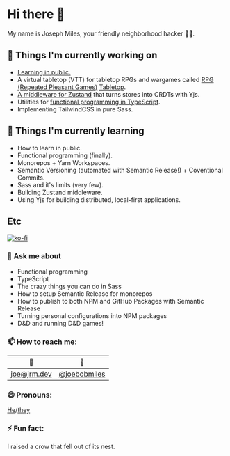 # Hi there 👋

My name is Joseph Miles, your friendly neighborhood hacker 👨‍💻.

## 🔭 Things I'm currently working on

 - [Learning in public.](https://jrm.dev)
 - A virtual tabletop (VTT) for tabletop RPGs and wargames called [RPG (Repeated Pleasant Games)](/repeated-pleasant-games) [Tabletop](/repeated-pleasant-games/tabletop).
 - [A middleware for Zustand](/joebobmiles/zustand-middleware-yjs) that turns stores into CRDTs with Yjs.
 - Utilities for [functional programming in TypeScript](/functional-things/functional-things).
 - Implementing TailwindCSS in pure Sass.
 
## 🌱 Things I'm currently learning

 - How to learn in public.
 - Functional programming (finally).
 - Monorepos + Yarn Workspaces.
 - Semantic Versioning (automated with Semantic Release!) + Coventional Commits.
 - Sass and it's limits (very few).
 - Building Zustand middleware.
 - Using Yjs for building distributed, local-first applications.
 
## Etc

[![ko-fi](https://ko-fi.com/img/githubbutton_sm.svg)](https://ko-fi.com/R6R837P7O)

### 💬 Ask me about

 - Functional programming
 - TypeScript
 - The crazy things you can do in Sass
 - How to setup Semantic Release for monorepos
 - How to publish to both NPM and GitHub Packages with Semantic Release
 - Turning personal configurations into NPM packages
 - D&D and running D&D games!
 
### 📫 How to reach me:

| 📧 | 🐤 |
|:-:|:-:|
| joe@jrm.dev | [@joebobmiles](https://twitter.com/@joebobmiles) |

### 😄 Pronouns:

[He](https://pronoun.is/he)/[they](https://pronoun.is/they)

### ⚡ Fun fact:

I raised a crow that fell out of its nest.
